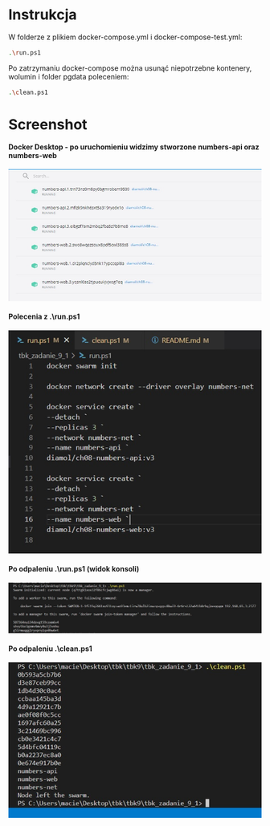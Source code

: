 # Instrukcja
W folderze z plikiem docker-compose.yml i docker-compose-test.yml:
```sh
.\run.ps1
```
Po zatrzymaniu docker-compose można usunąć niepotrzebne kontenery, wolumin i folder pgdata poleceniem:
```sh
.\clean.ps1  
``` 
# Screenshot
#### Docker Desktop - po uruchomieniu widzimy stworzone numbers-api oraz numbers-web
![Wynik po odpaleniu run.ps1 w konsoli](images/docker_desktop_view.jpg)
#### Polecenia z .\run.ps1
![Screen run.ps1](images/polecenia.jpg)
#### Po odpaleniu .\run.ps1 (widok konsoli)
![Screen po wykonaniu run.ps1](images/run_cmd.jpg)
#### Po odpaleniu .\clean.ps1
![Wynik po odpaleniu clean.ps1 w konsoli](images/after_clean_cmd.jpg)